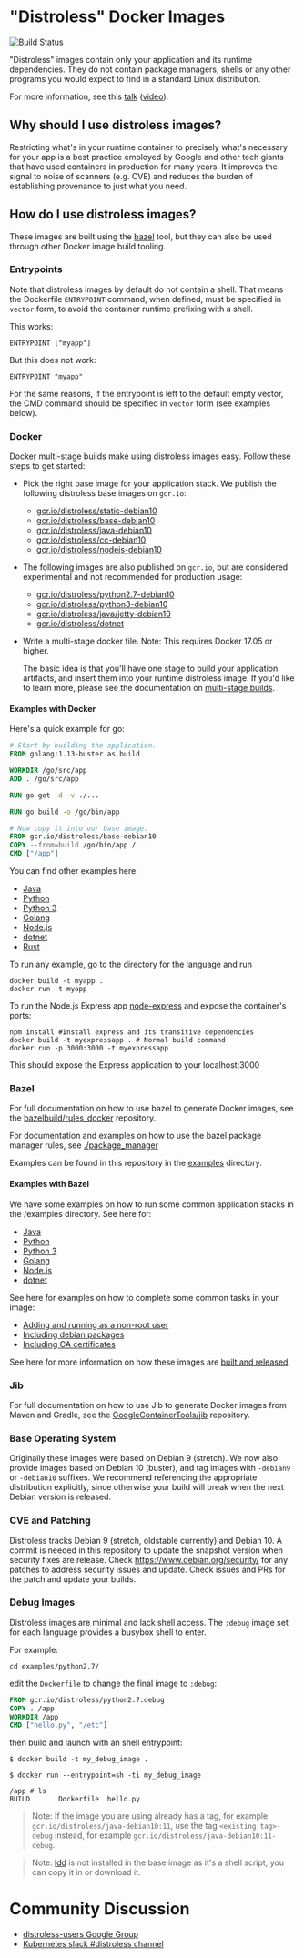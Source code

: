 # "Distroless" Docker Images

[![Build Status](https://travis-ci.org/GoogleContainerTools/distroless.svg?branch=master)](https://travis-ci.org/GoogleContainerTools/distroless)

"Distroless" images contain only your application and its runtime dependencies.
They do not contain package managers, shells or any other programs you would expect to find in a standard Linux distribution.

For more information, see this [talk](https://swampup2017.sched.com/event/A6CW/distroless-docker-containerizing-apps-not-vms?iframe=no&w=100%&sidebar=yes&bg=no) ([video](https://www.youtube.com/watch?v=lviLZFciDv4)).

## Why should I use distroless images?

Restricting what's in your runtime container to precisely what's necessary for your app is a best practice employed by Google
and other tech giants that have used containers in production for many years.
It improves the signal to noise of scanners (e.g. CVE) and reduces the burden of establishing provenance to just what you need.

## How do I use distroless images?

These images are built using the [bazel](https://bazel.build) tool, but they can also be used through other Docker image build tooling.

### Entrypoints

Note that distroless images by default do not contain a shell.
That means the Dockerfile `ENTRYPOINT` command, when defined, must be specified in `vector` form, to avoid the container runtime prefixing with a shell.

This works:

```
ENTRYPOINT ["myapp"]
```

But this does not work:

```
ENTRYPOINT "myapp"
```

For the same reasons, if the entrypoint is left to the default empty vector, the CMD command should be specified in `vector` form (see examples below).

### Docker

Docker multi-stage builds make using distroless images easy.
Follow these steps to get started:

* Pick the right base image for your application stack.
  We publish the following distroless base images on `gcr.io`:
    * [gcr.io/distroless/static-debian10](base/README.md)
    * [gcr.io/distroless/base-debian10](base/README.md)
    * [gcr.io/distroless/java-debian10](java/README.md)
    * [gcr.io/distroless/cc-debian10](cc/README.md)
    * [gcr.io/distroless/nodejs-debian10](nodejs/README.md)

* The following images are also published on `gcr.io`, but are considered experimental and not recommended for production usage:
    * [gcr.io/distroless/python2.7-debian10](experimental/python2.7/README.md)
    * [gcr.io/distroless/python3-debian10](experimental/python3/README.md)
    * [gcr.io/distroless/java/jetty-debian10](java/jetty/README.md)
    * [gcr.io/distroless/dotnet](experimental/dotnet/README.md)
* Write a multi-stage docker file.
  Note: This requires Docker 17.05 or higher.

  The basic idea is that you'll have one stage to build your application artifacts, and insert them into your runtime distroless image.
  If you'd like to learn more, please see the documentation on [multi-stage builds](https://docs.docker.com/engine/userguide/eng-image/multistage-build/).

#### Examples with Docker
  Here's a quick example for go:

  ```dockerfile
  # Start by building the application.
  FROM golang:1.13-buster as build

  WORKDIR /go/src/app
  ADD . /go/src/app

  RUN go get -d -v ./...

  RUN go build -o /go/bin/app

  # Now copy it into our base image.
  FROM gcr.io/distroless/base-debian10
  COPY --from=build /go/bin/app /
  CMD ["/app"]
  ```

You can find other examples here:

* [Java](examples/java/Dockerfile)
* [Python](examples/python2.7/Dockerfile)
* [Python 3](examples/python3/Dockerfile)
* [Golang](examples/go/Dockerfile)
* [Node.js](examples/nodejs/Dockerfile)
* [dotnet](examples/dotnet/Dockerfile)
* [Rust](examples/rust/Dockerfile)

To run any example, go to the directory for the language and run
```
docker build -t myapp .
docker run -t myapp
```
To run the Node.js Express app [node-express](examples/nodejs/node-express) and expose the container's ports:

```
npm install #Install express and its transitive dependencies
docker build -t myexpressapp . # Normal build command
docker run -p 3000:3000 -t myexpressapp
```

This should expose the Express application to your localhost:3000


### Bazel

For full documentation on how to use bazel to generate Docker images, see the [bazelbuild/rules_docker](http://github.com/bazelbuild/rules_docker) repository.

For documentation and examples on how to use the bazel package manager rules, see [./package_manager](./package_manager)

Examples can be found in this repository in the [examples](examples/) directory.

#### Examples with Bazel

We have some examples on how to run some common application stacks in the /examples directory.
See here for:

* [Java](examples/java/BUILD)
* [Python](examples/python2.7/BUILD)
* [Python 3](examples/python3/BUILD)
* [Golang](examples/go/BUILD)
* [Node.js](examples/nodejs/BUILD)
* [dotnet](examples/dotnet/BUILD)

See here for examples on how to complete some common tasks in your image:

* [Adding and running as a non-root user](examples/nonroot)
* [Including debian packages](https://github.com/bazelbuild/rules_docker#container_image-1)
* [Including CA certificates](cacerts/)

See here for more information on how these images are [built and released](RELEASES.md).

### Jib

For full documentation on how to use Jib to generate Docker images from Maven and Gradle, see the [GoogleContainerTools/jib](http://github.com/GoogleContainerTools/jib) repository.

### Base Operating System

Originally these images were based on Debian 9 (stretch). We now also provide images based on Debian 10 (buster), and tag images with `-debian9` or `-debian10` suffixes. We recommend referencing the appropriate distribution explicitly, since otherwise your build will break when the next Debian version is released.

### CVE and Patching

Distroless tracks Debian 9 (stretch, oldstable currently) and Debian 10. A commit is needed in this repository to update the snapshot version when security fixes are release. Check https://www.debian.org/security/ for any patches to address security issues and update. Check issues and PRs for the patch and update your builds.

### Debug Images

Distroless images are minimal and lack shell access.  The ```:debug``` image set for each language provides a busybox shell to enter.

For example:


```
cd examples/python2.7/
```

edit the ```Dockerfile``` to change the final image to ```:debug```:

```dockerfile
FROM gcr.io/distroless/python2.7:debug
COPY . /app
WORKDIR /app
CMD ["hello.py", "/etc"]
```

then build and launch with an shell entrypoint:

```
$ docker build -t my_debug_image .
```

```
$ docker run --entrypoint=sh -ti my_debug_image

/app # ls
BUILD       Dockerfile  hello.py
```
> Note: If the image you are using already has a tag, for example `gcr.io/distroless/java-debian10:11`, use the tag `<existing tag>-debug` instead, for example `gcr.io/distroless/java-debian10:11-debug`.

> Note: [ldd](http://man7.org/linux/man-pages/man1/ldd.1.html) is not installed in the base image as it's a shell script, you can copy it in or download it.


# Community Discussion

* [distroless-users Google Group](https://groups.google.com/forum/#!forum/distroless-users)
* [Kubernetes slack #distroless channel](https://slack.k8s.io/)
